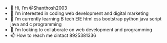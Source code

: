 - 👋 Hi, I’m @Shanthosh2003
- 👀 I’m interested in coding web development and digital marketing
- 🌱 I’m currently learning B tech EIE html css bootstrap python java script java and c programming
- 💞️ I’m looking to collaborate on web development and programming
- 📫 How to reach me cintact 8925381336

<!---
Shanthosh2003/Shanthosh2003 is a ✨ special ✨ repository because its `README.md` (this file) appears on your GitHub profile.
You can click the Preview link to take a look at your changes.
--->
